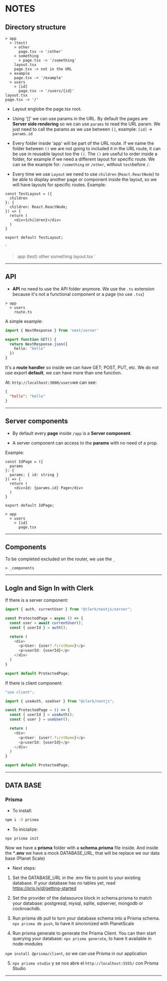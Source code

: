 # NOTES

##  Directory structure

```
> app
  > (test)
    > other
      page.tsx -> '/other'
    > something
      > page.tsx -> '/something'
    layout.tsx
    page.tsx -> not in the URL
  > example 
    page.tsx -> '/example'
  > users
    > [id] 
      page.tsx -> '/users/{id}'
layout.tsx
page.tsx -> '/'
```

- Layout englobe the page.tsx root.

- Using '[]' we can use params in the URL. By default the pages are **Server side rendering** so we can use `params` to read the URL param. We just need to call the params as we use between `[]`, example: `[id]` -> `params.id`

- Every folder inside 'app' will be part of the URL route. If we name the folder between `()` we are not going to included it in the URL route, it can be use in reusable layout too the `()`. The `()` are useful to order inside a folder, for example if we need a different layout for specific route. We can se the example for: `/something` or `/other`, without `test`before `/`.

- Every time we use `Layout` we need to use `children` (`React.ReactNode`) to be able to display another page or component inside the layout, so we will have layouts for specific routes. Example:

```TSX
const TestLayout = ({
  children
}: {
  children: React.ReactNode;
}) => {
  return (
    <div>{children}</div>
  )
}

export default TestLayout;
```

`
> app
 > (test)
  > other
  > something
  layout.tsx
`

---

## API

- **API** no need to use the API folder anymore. We use the `.ts` extension because it's not a functional component or a page (no use `.tsx`)

```
> app
  > users
    route.ts
```

A simple example:

```TypeScript
import { NextResponse } from 'next/server'

export function GET() { 
  return NextResponse.json({
    hello: "hello"
  })
}
```

It's a **route handler** so inside we can have GET; POST, PUT, etc. We do not use export **default**, we can have more than one function.

At: `http://localhost:3000/users`we can see:

```JSON
{
  "hello": "hello"
}
```

---


## Server components

- By default every **page** inside `/app` is a **Server component**.

- A server component can access to the **params** with no need of a prop.

Example:

```JSX
const IdPage = ({
  params
}: {
  params: { id: string }
}) => {
  return (
    <div>Id: {params.id} Page</div>
  )
}

export default IdPage;
```

```
> app
  > users
    > [id]
      page.tsx
```

---

## Components


To be completed excluded on the router, we use the `_`

```
> _components
```

---

## LogIn and Sign In with Clerk


If there is a server component:

```TypeScript
import { auth, currentUser } from "@clerk/nextjs/server";

const ProtectedPage = async () => {
  const user = await currentUser();
  const { userId } = auth();

  return (
    <div>
      <p>User: {user?.firstName}</p>
      <p>userId: {userId}</p>
    </div>
  )
}

export default ProtectedPage;
```

If there is  client component:

```TypeScript
"use client";

import { useAuth, useUser } from "@clerk/nextjs";

const ProtectedPage = () => {
  const { userId } = useAuth();
  const { user } = useUser();

  return (
    <div>
      <p>User: {user?.firstName}</p>
      <p>userId: {userId}</p>
    </div>
  )
}

export default ProtectedPage;
```

---

## DATA BASE

### Prisma

- To install:

```BASH
npm i -D prisma
```

- To inicialize:

```BASH
npx prisma init
```

Now we have a **prisma** folder with a **schema.prisma** file inside. And inside the ***.env** we have a mock DATABASE_URL, that will be replace we our data base (Planet Scale)

- Next steps:

1. Set the DATABASE_URL in the .env file to point to your existing database. If your database has no tables yet, read https://pris.ly/d/getting-started

2. Set the provider of the datasource block in schema.prisma to match your database: postgresql, mysql, sqlite, sqlserver, mongodb or cockroachdb.

3. Run prisma db pull to turn your database schema into a Prisma schema. `npx prisma db push`, to have it sincronized with PlanetScale

4. Run prisma generate to generate the Prisma Client. You can then start querying your database: `npx prisma generate`, to have it available in node-modules


`npm install @prisma/client`, so we can use Prisma in our application

5. `npx prisma studio` y se nos abre el `http://localhost:5555/` con Prisma Studio
---